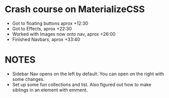 # Crash course on MaterializeCSS

* Got to floating buttons aprox +12:30
* Got to Effects, aprox +22:30
* Worked with Images now onto nav, aprox +26:00
* Finished Navbars, aprox +33:40

# NOTES

* Sidebar Nav opens on the left by default. You can open on the right with some changes.
* Set up some fun collections and list. Also figured out how to make siblings in an element with emment.
